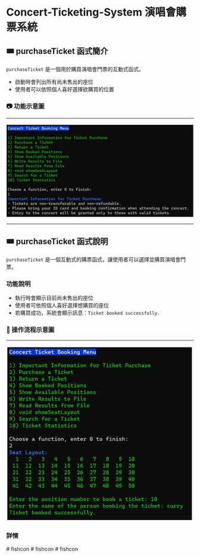 # Concert-Ticketing-System 演唱會購票系統

## 🎟️ purchaseTicket 函式簡介

`purchaseTicket` 是一個用於購買演唱會門票的互動式函式。

- 啟動時會列出所有尚未售出的座位  
- 使用者可以依照個人喜好選擇欲購買的位置  

### 📷 功能示意圖
---
<div align="center">
  <img src="shot.png" alt="Application Screenshot 1" width="800"/>
</div>

---
## 🎟️ purchaseTicket 函式說明

`purchaseTicket` 是一個互動式的購票函式，讓使用者可以選擇並購買演唱會門票。

### 功能說明

- 執行時會顯示目前尚未售出的座位
- 使用者可依照個人喜好選擇想購買的座位
- 若購買成功，系統會顯示訊息：`Ticket booked successfully.`

### 📸 操作流程示意圖

---
<div align="center">
  <img src="shot2.png" alt="Application Screenshot 1" width="800"/>
</div>

### 詳情




#   f i s h c o n 
 
 #   f i s h c o n 
 
 #   f i s h c o n 
 
 